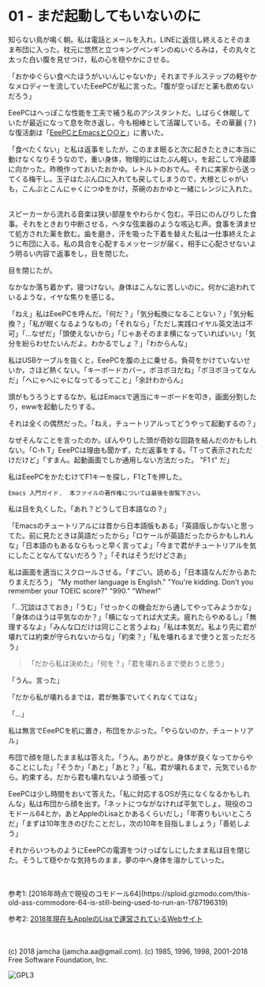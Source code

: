 

# 01 - まだ起動してもいないのに

知らない鳥が鳴く朝。私は電話とメールを入れ，LINEに返信し終えるとそのまま布団に入った。枕元に悠然と立つキングペンギンのぬいぐるみは，その丸々と太った白い腹を見せつけ，私の心を穏やかにさせる。  

「おかゆぐらい食べたほうがいいんじゃないか」それまでチルステップの軽やかなメロディーを流していたEeePCが私に言った。「腹が空っぽだと薬も飲めないだろう」  

EeePCはへっぽこな性能を工夫で補う私のアシスタントだ。しばらく休眠していたが最近になって息を吹き返し，今も相棒として活躍している。その華麗 (？) な復活劇は「[EeePCとEmacsと○○と](https://jamcha-aa.github.io/EeePC/)」に書いた。  

「食べたくない」と私は返事をしたが，このまま眠ると次に起きたときに本当に動けなくなりそうなので，重い身体，物理的にはたぶん軽い，を起こして冷蔵庫に向かった。昨晩作っておいたおかゆ。レトルトのおでん。それに実家から送ってくる梅干し。玉子はたぶん口に入れても戻してしまうので，大根とじゃがいも，こんぶとこんにゃくにつゆをかけ，茶碗のおかゆと一緒にレンジに入れた。  

<br>  
スピーカーから流れる音楽は狭い部屋をやわらかく包む。平日にのんびりした食事。それをときおり中断させる，ヘタな弦楽器のような咳込む声。食事を済ませて処方された薬を飲む。歯を磨き，汗を吸った下着を替えた私は一仕事終えたように布団に入る。私の具合を心配するメッセージが届く。相手に心配させないよう明るい内容で返事をし，目を閉じた。  

目を閉じたが。  

なかなか落ち着かず，寝つけない。身体はこんなに苦しいのに。何かに追われているような，イヤな焦りを感じる。  

「ねえ」私はEeePCを呼んだ。「何だ？」「気分転換になることない？」「気分転換？」「私が眠くなるようなもの」「それなら」「ただし実践ロイヤル英文法は不可」「…なぜだ」「頭使えないから」「じゃあそのまま横になっていればいい」「気分を紛らわせたいんだよ。わかるでしょ？」「わからんな」  

私はUSBケーブルを抜くと，EeePCを腹の上に乗せる。負荷をかけていないせいか，さほど熱くない。「キーボードカバー，ボヨボヨだね」「ボヨボヨってなんだ」「へにゃへにゃになってるってこと」「余計わからん」  

頭がもうろうとするなか，私はEmacsで適当にキーボードを叩き，画面分割したり，ewwを起動したりする。  

それは全くの偶然だった。「ねえ，チュートリアルってどうやって起動するの？」  

なぜそんなことを言ったのか。ぼんやりした頭が奇妙な回路を結んだのかもしれない。「C-h T」EeePCは理由も聞かず，ただ返事をする。「Tって表示されただけだけど」「すまん。起動画面でしか通用しない方法だった。 "F1 t" だ」  

私はEeePCをかたむけてF1キーを探し，F1とTを押した。  

    Emacs 入門ガイド.  本ファイルの著作権については最後を御覧下さい。

私は目を丸くした。「あれ？どうして日本語なの？」  

「Emacsのチュートリアルには昔から日本語版もある」「英語版しかないと思ってた。前に見たときは英語だったから」「ロケールが英語だったからかもしれんな」「日本語のもあるならもっと早く言ってよ」「今まで君がチュートリアルを気にしたことなんてないだろう？」「それはそうだけどさあ」  

私は画面を適当にスクロールさせる。「すごい。読める」「日本語なんだからあたりまえだろう」 "My mother language is English." "You're kidding. Don't you remember your TOEIC score?" "990." "Whew!"  

「…冗談はさておき」「うむ」「せっかくの機会だから通してやってみようかな」「身体のほうは平気なのか？」「横になってれば大丈夫。疲れたらやめるし」「無理するなよ」「みんな口だけは同じこと言うよね」「私は本気だ。私より先に君が壊れては約束が守られないからな」「約束？」「私を壊れるまで使うと言っただろう」  

> 「だから私は決めた」「何を？」「君を壊れるまで使おうと思う」  

「うん。言った」  

「だから私が壊れるまでは，君が無事でいてくれなくてはな」  

「…」  

私は無言でEeePCを机に置き，布団をかぶった。「やらないのか，チュートリアル」  

布団で顔を隠したまま私は答えた。「うん。ありがと。身体が良くなってからやることにした」「そうか」「あと」「あと？」「私，君が壊れるまで，元気でいるから。約束する。だから君も壊れないよう頑張って」  

EeePCは少し時間をおいて答えた。「私に対応するOSが先になくなるかもしれんな」私は布団から顔を出す。「ネットにつながなければ平気でしょ。現役のコモドール64とか，あとAppleのLisaとかあるくらいだし」「年寄りもいいところだ」「まずは10年生きのびたことだし，次の10年を目指しましょう」「善処しよう」  

それからいつものようにEeePCの電源をつけっぱなしにしたまま私は目を閉じた。そうして穏やかな気持ちのまま，夢の中へ身体を溶かしていった。  

<br>  
<br>  
参考1: [2016年時点で現役のコモドール64](https://sploid.gizmodo.com/this-old-ass-commodore-64-is-still-being-used-to-run-an-1787196319)  

参考2: [2018年現在もAppleのLisaで運営されているWebサイト](http://lisa2.com/)  

<br>  
<br>  
(c) 2018 jamcha (jamcha.aa@gmail.com). (c) 1985, 1996, 1998, 2001-2018 Free Software Foundation, Inc.  

![GPL3](https://www.gnu.org/graphics/gplv3-88x31.png)  

